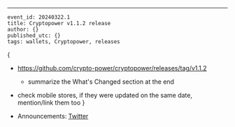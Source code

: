----
```
event_id: 20240322.1
title: Cryptopower v1.1.2 release
author: {}
published_utc: {}
tags: wallets, Cryptopower, releases
```

{

- https://github.com/crypto-power/cryptopower/releases/tag/v1.1.2
  - summarize the What's Changed section at the end
- check mobile stores, if they were updated on the same date, mention/link them too
}

- Announcements: [Twitter](https://twitter.com/cryptopowerWlt/status/1771288020748009958)

